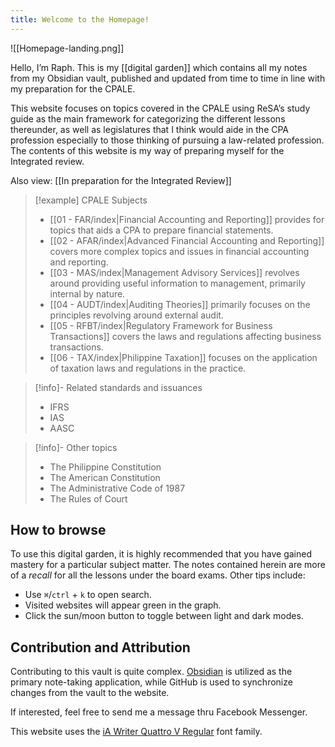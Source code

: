 ```yaml
---
title: Welcome to the Homepage!
---
```


![[Homepage-landing.png]]

Hello, I’m Raph. This is my [[digital garden]] which contains all my notes from my Obsidian vault, published and updated from time to time in line with my preparation for the CPALE.

This website focuses on topics covered in the CPALE using ReSA’s study guide as the main framework for categorizing the different lessons thereunder, as well as legislatures that I think would aide in the CPA profession especially to those thinking of pursuing a law-related profession. The contents of this website is my way of preparing myself for the Integrated review.

Also view: [[In preparation for the Integrated Review]]

> [!example] CPALE Subjects
> - [[01 - FAR/index|Financial Accounting and Reporting]] provides for topics that aids a CPA to prepare financial statements.
> - [[02 - AFAR/index|Advanced Financial Accounting and Reporting]] covers more complex topics and issues in financial accounting and reporting.
> - [[03 - MAS/index|Management Advisory Services]] revolves around providing useful information to management, primarily internal by nature.
> - [[04 - AUDT/index|Auditing Theories]] primarily focuses on the principles revolving around external audit.
> - [[05 - RFBT/index|Regulatory Framework for Business Transactions]] covers the laws and regulations affecting business transactions.
> - [[06 - TAX/index|Philippine Taxation]] focuses on the application of taxation laws and regulations in the practice.

> [!info]- Related standards and issuances
> - IFRS
> - IAS
> - AASC

> [!info]- Other topics
> - The Philippine Constitution
> - The American Constitution
> - The Administrative Code of 1987
> - The Rules of Court

## How to browse
To use this digital garden, it is highly recommended that you have gained mastery for a particular subject matter. The notes contained herein are more of a _recall_ for all the lessons under the board exams. Other tips include:

- Use `⌘`/`ctrl` + `k` to open search.
- Visited websites will appear green in the graph.
- Click the sun/moon button to toggle between light and dark modes.

## Contribution and Attribution
Contributing to this vault is quite complex. [Obsidian](https://obsidian.md/) is utilized as the primary note-taking application, while GitHub is used to synchronize changes from the vault to the website.

If interested, feel free to send me a message thru Facebook Messenger.

This website uses the [iA Writer Quattro V Regular](https://github.com/iaolo/iA-Fonts/tree/master) font family.
